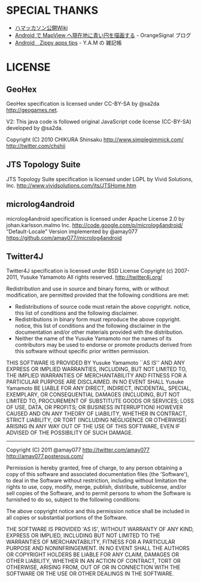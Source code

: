 # SPECIAL THANKS

 * [ハマッカソン公開Wiki](https://github.com/mackato/hamackathon/wiki)
 * [Android で MapView へ現在地に青い円を描画する](http://d.hatena.ne.jp/orangesignal/20101228/1293513030) - OrangeSignal ブログ
 * [Android　Zippy apps tips](http://y-anz-m.blogspot.com/2010/10/androidzippy-apps-tips.html) - Y.A.M の 雑記帳


# LICENSE

## GeoHex
GeoHex specification is licensed under CC-BY-SA
by @sa2da http://geogames.net.

V2: This java code is followed original JavaScript code license (CC-BY-SA)
developed by @sa2da.

Copyright (C) 2010 CHIKURA Shinsaku
http://www.simplegimmick.com/
http://twitter.com/chshii

## JTS Topology Suite
JTS Topology Suite specification is licensed under LGPL
by Vivid Solutions, Inc. http://www.vividsolutions.com/jts/JTSHome.htm

## microlog4android
microlog4android specification is licensed under Apache License 2.0
by johan.karlsson.malmo Inc. http://code.google.com/p/microlog4android/
”Default-Locale” Version implemented by @amay077 https://github.com/amay077/microlog4android

## Twitter4J
Twitter4J specification is licensed under BSD License
Copyright (c) 2007-2011, Yusuke Yamamoto 
All rights reserved.
http://twitter4j.org/

Redistribution and use in source and binary forms, with or without
modification, are permitted provided that the following conditions are met:

 * Redistributions of source code must retain the above copyright. notice, this list of conditions and the following disclaimer.
 * Redistributions in binary form must reproduce the above copyright. notice, this list of conditions and the following disclaimer in the documentation and/or other materials provided with the distribution.
 * Neither the name of the Yusuke Yamamoto nor the names of its contributors may be used to endorse or promote products derived from this software without specific prior written permission.

THIS SOFTWARE IS PROVIDED BY Yusuke Yamamoto ``AS IS'' AND ANY EXPRESS OR IMPLIED WARRANTIES, INCLUDING, BUT NOT LIMITED TO, THE IMPLIED WARRANTIES OF MERCHANTABILITY AND FITNESS FOR A PARTICULAR PURPOSE ARE DISCLAIMED.
IN NO EVENT SHALL Yusuke Yamamoto BE LIABLE FOR ANY DIRECT, INDIRECT, INCIDENTAL, SPECIAL, EXEMPLARY, OR CONSEQUENTIAL DAMAGES (INCLUDING, BUT NOT LIMITED TO, PROCUREMENT OF SUBSTITUTE GOODS OR SERVICES; LOSS OF USE, DATA, OR PROFITS; OR BUSINESS INTERRUPTION) HOWEVER CAUSED AND ON ANY THEORY OF LIABILITY, WHETHER IN CONTRACT, STRICT LIABILITY, OR TORT (INCLUDING NEGLIGENCE OR OTHERWISE) ARISING IN ANY WAY OUT OF THE USE OF THIS SOFTWARE, EVEN IF ADVISED OF THE POSSIBILITY OF SUCH DAMAGE.

----
Copyright (C) 2011 @amay077
http://twitter.com/amay077
http://amay077.posterous.com/

Permission is hereby granted, free of charge, to any person obtaining a copy of this software and associated documentation files (the 'Software'), to deal in the Software without restriction, including
without limitation the rights to use, copy, modify, merge, publish, distribute, sublicense, and/or sell copies of the Software, and to permit persons to whom the Software is furnished to do so, subject to the following conditions:

The above copyright notice and this permission notice shall be included in all copies or substantial portions of the Software.

THE SOFTWARE IS PROVIDED 'AS IS', WITHOUT WARRANTY OF ANY KIND, EXPRESS OR IMPLIED, INCLUDING BUT NOT LIMITED TO THE WARRANTIES OF MERCHANTABILITY, FITNESS FOR A PARTICULAR PURPOSE AND NONINFRINGEMENT.
IN NO EVENT SHALL THE AUTHORS OR COPYRIGHT HOLDERS BE LIABLE FOR ANY CLAIM, DAMAGES OR OTHER LIABILITY, WHETHER IN AN ACTION OF CONTRACT, TORT OR OTHERWISE, ARISING FROM, OUT OF OR IN CONNECTION WITH THE SOFTWARE OR THE USE OR OTHER DEALINGS IN THE SOFTWARE.